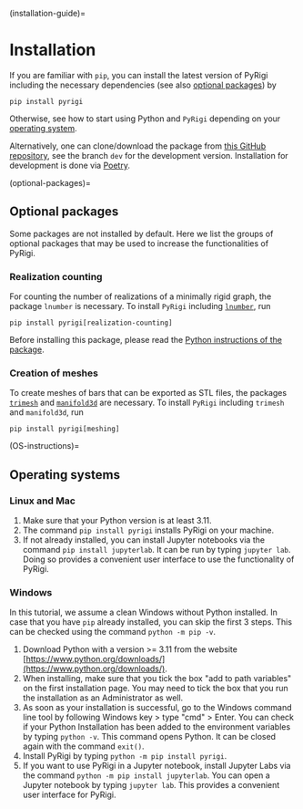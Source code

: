 (installation-guide)=
# Installation

If you are familiar with `pip`, you can install the latest version of PyRigi including the necessary dependencies
(see also [optional packages](#optional-packages)) by
```
pip install pyrigi
```
Otherwise, see how to start using Python and `PyRigi` depending on your [operating system](#OS-instructions).

Alternatively, one can clone/download the package
from [this GitHub repository](https://github.com/pyRigi/PyRigi),
see the branch `dev` for the development version.
Installation for development is done via [Poetry](#dependencies-poetry).

(optional-packages)=
## Optional packages

Some packages are not installed by default.
Here we list the groups of optional packages that may be used to increase the functionalities of PyRigi.

### Realization counting

For counting the number of realizations of a minimally rigid graph,
the package `lnumber` is necessary. To install `PyRigi` including [`lnumber`](https://github.com/jcapco/lnumber), run
```
pip install pyrigi[realization-counting]
```
Before installing this package, please read the [Python instructions of the package](https://github.com/jcapco/lnumber).

### Creation of meshes

To create meshes of bars that can be exported as STL files,
the packages [`trimesh`](https://trimesh.org/) and [`manifold3d`](https://github.com/elalish/manifold) are necessary.
To install `PyRigi` including `trimesh` and `manifold3d`, run
```
pip install pyrigi[meshing]
```

(OS-instructions)=
## Operating systems

### Linux and Mac

1. Make sure that your Python version is at least 3.11.
2. The command `pip install pyrigi` installs PyRigi on your machine.
3. If not already installed, you can install Jupyter notebooks via the command `pip install jupyterlab`. It can be run by typing `jupyter lab`. Doing so provides a convenient user interface to use the functionality of PyRigi.


### Windows

In this tutorial, we assume a clean Windows without Python installed. In case that you have `pip` already installed, you can skip the first 3 steps. This can be checked using the command `python -m pip -v`.

1. Download Python with a version >= 3.11 from the website [https://www.python.org/downloads/](https://www.python.org/downloads/).
2. When installing, make sure that you tick the box "add to path variables" on the first installation page. You may need to tick the box that you run the installation as an Administrator as well.
3. As soon as your installation is successful, go to the Windows command line tool by following Windows key > type "cmd" > Enter. You can check if your Python Installation has been added to the environment variables by typing `python -v`. This command opens Python. It can be closed again with the command `exit()`.
4. Install PyRigi by typing `python -m pip install pyrigi`.
5. If you want to use PyRigi in a Jupyter notebook, install Jupyter Labs via the command `python -m pip install jupyterlab`. You can open a Jupyter notebook by typing `jupyter lab`. This provides a convenient user interface for PyRigi.
